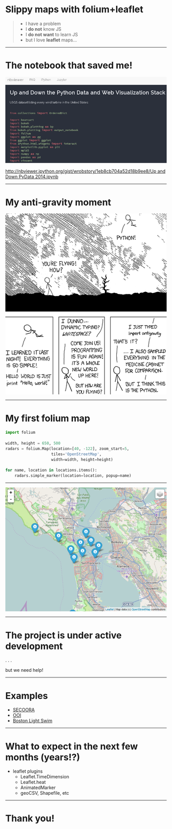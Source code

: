 # Slippy maps with folium+leaflet

>- I have a problem
>- I **do not** know JS
>- I **do not want** to learn JS
>- but I love **leaflet** maps...

---

# The notebook that saved me!

![](./images/up_and_down.png)

[http://nbviewer.ipython.org/gist/wrobstory/1eb8cb704a52d18b9ee8/Up and Down PyData 2014.ipynb](http://nbviewer.ipython.org/gist/wrobstory/1eb8cb704a52d18b9ee8/Up%20and%20Down%20PyData%202014.ipynb)

---

# My anti-gravity moment

![](./images/python.png)

---

# My first folium map

```python
import folium

width, height = 650, 500
radars = folium.Map(location=[40, -122], zoom_start=5,
                    tiles='OpenStreetMap',
                    width=width, height=height)

for name, location in locations.items():
    radars.simple_marker(location=location, popup=name)
```

---

![](./images/folium.png)

---

# The project is under active development

. . .

but we need help!

---

# Examples

- [SECOORA](http://nbviewer.jupyter.org/github/SECOORA/skill_score/blob/master/notebooks/timeSeries/ssh/02-create_map.ipynb)
- [OOI](http://nbviewer.jupyter.org/github/ocefpaf/sscsw/blob/master/IOOS_data_demo.ipynb)
- [Boston Light Swim](http://nbviewer.jupyter.org/github/ocefpaf/boston_light_swim/blob/e70bbf6ebb54ed77c3d8ecfd9d8e9f64091d1976/02-create_map.ipynb)

---

# What to expect in the next few months (years!?)
- leaflet plugins
    - Leaflet.TimeDimension
    - Leaflet.heat
    - AnimatedMarker
    - geoCSV, Shapefile, etc

---

# Thank you!
